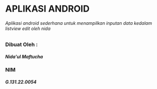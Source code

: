 # APLIKASI ANDROID
###### Aplikasi android sederhana untuk menampilkan inputan data kedalam listview edit oleh nida

### Dibuat Oleh :
##### Nida'ul Maftucha
### NIM
##### G.131.22.0054